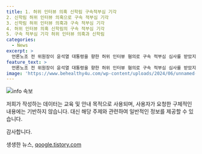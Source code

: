 ```yaml
---
title: 1. 허위 인터뷰 의혹 신학림 구속적부심 기각
2. 신학림 허위 인터뷰 의혹으로 구속 적부심 기각
3. 신학림 허위 인터뷰 의혹과 구속 적부심 기각
4. 허위 인터뷰 의혹 신학림의 구속 적부심 기각
5. 구속 적부심 기각 허위 인터뷰 의혹과 신학림
categories:
  - News
excerpt: >
  언론노조 전 위원장이 윤석열 대통령을 향한 허위 인터뷰 혐의로 구속 적부심 심사를 받았지만 법원이 기각했다. 신씨는 2021년 책값 명목으로 1억6500만원을 받았다는 혐의가 있으며, 검찰은 대선 개입 의도를 의심했다. 이에 신씨와 함께 구속된 김씨에 대해 구속영장이 발부되었고, 신씨는 구속적부심이 기각되어 구속 상태를 유지하게 됐다.
feature_text: >
  언론노조 전 위원장이 윤석열 대통령을 향한 허위 인터뷰 혐의로 구속 적부심 심사를 받았지만 법원이 기각했다. 신씨는 2021년 책값 명목으로 1억6500만원을 받았다는 혐의가 있으며, 검찰은 대선 개입 의도를 의심했다. 이에 신씨와 함께 구속된 김씨에 대해 구속영장이 발부되었고, 신씨는 구속적부심이 기각되어 구속 상태를 유지하게 됐다.
image: 'https://www.behealthy4u.com/wp-content/uploads/2024/06/unnamed-file.png'
---
```


<p><img src="https://www.behealthy4u.com/wp-content/uploads/2024/06/unnamed-file.png" alt="info 속보" /></p>

<p>저희가 작성하는 데이터는 교육 및 안내 목적으로 사용되며, 사용자가 요청한 구체적인 내용에는 기반하지 않습니다. 대신 해당 주제와 관련하여 일반적인 정보를 제공할 수 있습니다.</p>

<p>감사합니다.</p>
생생한 뉴스, <a href="https://qoogle.tistory.com" rel="dofollow">qoogle.tistory.com</a>


